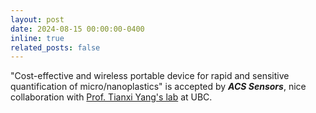 ```yaml
---
layout: post
date: 2024-08-15 00:00:00-0400
inline: true
related_posts: false
---
```


"Cost-effective and wireless portable device for rapid and sensitive quantification of micro/nanoplastics" is accepted by ***ACS Sensors***, nice collaboration with [Prof. Tianxi Yang's lab](https://lfs-tianxi.sites.olt.ubc.ca/) at UBC.
